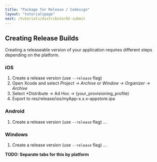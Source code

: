 ```yaml
---
title: "Package for Release / Codesign"
layout: "tutorialspage"
next: /tutorials/distribute/02-submit
---
```


## Creating Release Builds

Creating a releaseable version of your application requires different steps depending on the platform. 

### iOS

1. Create a release version (use `--release` flag)
2. Open Xcode and select *Project -> Archive* or *Window -> Organizer -> Archive*
3. Select *Distribute -> Ad Hoc -> (your_provisioning_profile)
4. Export to res/release/ios/myApp-x.x.x-appstore.ipa

### Android

1. Create a release version (use `--release` flag)
...

### Windows

1. Create a release version (use `--release` flag)
...

**TODO: Separate tabs for this by platform**